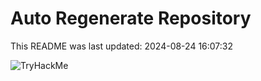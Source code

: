 # Auto Regenerate Repository

This README was last updated: 2024-08-24 16:07:32

 ![TryHackMe](https://tryhackme.com/badge/533634)